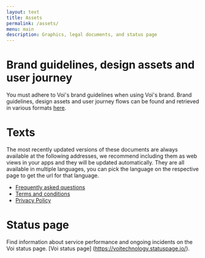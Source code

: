 ```yaml
---
layout: text
title: Assets
permalink: /assets/
menu: main
description: Graphics, legal documents, and status page
---
```


# Brand guidelines, design assets and user journey

You must adhere to Voi's brand guidelines when using Voi's brand.
Brand guidelines, design assets and user journey flows can be found and retrieved in various formats [here](https://brand.voi.com/d/1xC2QW9yiDw4/introduction-1#/assets/app-elements).

# Texts

The most recently updated versions of these documents are always available at the following addresses, we recommend including them as web views in your apps and they will be updated automatically. They are all available in multiple languages, you can pick the language on the respective page to get the url for that language.

- [Frequently asked questions](https://help.voi.com/lang/en_gb/)
- [Terms and conditions](https://www.voi.com/voi-user-agreement-12rr/)
- [Privacy Policy](https://www.voi.com/legal/voi-privacy-policy/)

# Status page

Find information about service performance and ongoing incidents on the Voi status page. 
[Voi status page] (https://voitechnology.statuspage.io/).
